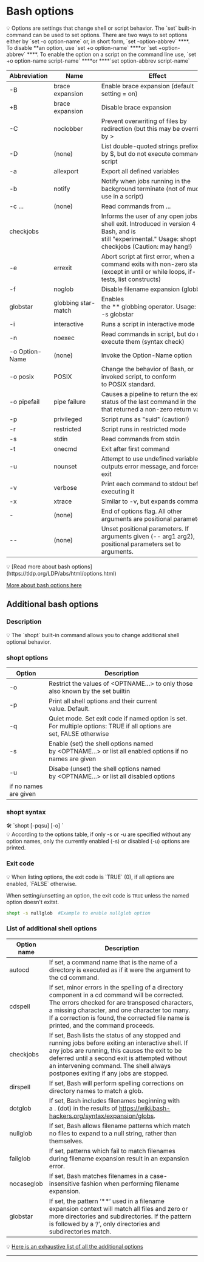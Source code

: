 # Bash options

<aside>
💡 Options are settings that change shell or script behavior. The `set` built-in command can be used to set options. There are two ways to set options  either by `set -o option-name` or, in short form, `set -option-abbrev` ****. To disable **an option, use `set +o option-name` ****or `set +option-abbrev` ****. To enable the option on a script on the command line use, `set +o option-name script-name`  ****or ****`set option-abbrev script-name`

</aside>

| Abbreviation | Name | Effect |
| --- | --- | --- |
| -B | brace expansion | Enable brace expansion (default setting = on) |
| +B | brace expansion | Disable brace expansion |
| -C | noclobber | Prevent overwriting of files by redirection (but this may  be overridden by >| ) |
| -D | (none) | List double-quoted strings prefixed by $, but do not execute commands in script |
| -a | allexport | Export all defined variables |
| -b | notify | Notify when jobs running in the background terminate (not of much use in a script) |
| -c … | (none) | Read commands from ... |
| checkjobs |  | Informs the user of any open jobs upon shell exit. Introduced in version 4 of Bash, and is still "experimental." Usage: shopt -s checkjobs (Caution: may hang!) |
| -e | errexit | Abort script at first error, when a command exits with non-zero status (except in until or while loops, if-tests, list constructs) |
| -f | noglob | Disable filename expansion (globbing) |
| globstar | globbing star-match | Enables the ** globbing operator. Usage: shopt -s globstar |
| -i | interactive | Runs a script in interactive mode |
| -n | noexec | Read commands in script, but do not execute them (syntax check) |
| -o Option-Name | (none) | Invoke the Option-Name option |
| -o posix | POSIX | Change the behavior of Bash, or invoked script, to conform to POSIX standard. |
| -o pipefail | pipe failure | Causes a pipeline to return the exit status of the last command in the pipe that returned a non-zero return value. |
| -p | privileged | Script runs as "suid" (caution!) |
| -r | restricted | Script runs in restricted mode |
| -s | stdin | Read commands from stdin |
| -t | onecmd | Exit after first command |
| -u | nounset | Attempt to use undefined variable outputs error message, and forces an exit |
| -v | verbose | Print each command to stdout before executing it |
| -x | xtrace | Similar to -v, but expands commands |
| - | (none) | End of options flag. All other arguments are positional parameters. |
| -- | (none) | Unset positional parameters. If arguments given (-- arg1 arg2), positional parameters set to arguments. |

<aside>
💡 [Read more about bash options](https://tldp.org/LDP/abs/html/options.html)

[More about bash options here](https://wiki.bash-hackers.org/commands/builtin/set)

</aside>

## Additional bash options

### Description

<aside>
💡 The `shopt` built-in command allows you to change additional shell optional behavior.

</aside>

### shopt options

| Option | Description |
| --- | --- |
| -o | Restrict the values of <OPTNAME…> to only those also known by the set builtin |
| -p | Print all shell options and their current value. Default. |
| -q | Quiet mode. Set exit code if named option is set. For multiple options: TRUE if all options are set, FALSE otherwise |
| -s | Enable (set) the shell options named by <OPTNAME…> or list all enabled options if no names are given |
| -u | Disabe (unset) the shell options named by <OPTNAME…> or list all disabled options 
if no names are given |

### shopt syntax

<aside>
🛠 `shopt [-pqsu] [-o] <OPTNAME...>`

</aside>

<aside>
💡 According to the options table, if only -s or -u are specified without any option names, only the currently enabled (-s) or disabled (-u) options are printed.

</aside>

### ****Exit code****

<aside>
💡 When listing options, the exit code is `TRUE` (0), if all options are enabled, `FALSE` otherwise.

When setting/unsetting an option, the exit code is `TRUE` unless the named option doesn't exitst.

</aside>

```bash
shopt -s nullglob  #Example to enable nullglob option
```

### ****List of additional shell options****

| Option name | Description |
| --- | --- |
| autocd | If set, a command name that is the name of a directory is executed as if it were the argument to the cd command. |
| cdspell | If set, minor errors in the spelling of a directory component in a cd command will be corrected. The errors checked for are transposed characters, a missing character, and one character too many. If a correction is found, the corrected file name is printed, and the command proceeds. |
| checkjobs | If set, Bash lists the status of any stopped and running jobs before exiting an interactive shell. If any jobs are running, this causes the exit to be deferred until a second exit is attempted without an intervening command. The shell always postpones exiting if any jobs are stopped. |
| dirspell | If set, Bash will perform spelling corrections on directory names to match a glob. |
| dotglob | If set, Bash includes filenames beginning with a . (dot) in the results of https://wiki.bash-hackers.org/syntax/expansion/globs. |
| nullglob | If set, Bash allows filename patterns which match no files to expand to a null string, rather than themselves. |
| failglob | If set, patterns which fail to match filenames during filename expansion result in an expansion error. |
| nocaseglob | If set, Bash matches filenames in a case-insensitive fashion when performing filename expansion. |
| globstar | If set, the pattern ‘**’ used in a filename expansion context will match all files and zero or more directories and subdirectories. If the pattern is followed by a ‘/’, only directories and subdirectories match. |

<aside>
  
💡 [Here is an exhaustive list of all the additional options](https://www.gnu.org/software/bash/manual/html_node/The-Shopt-Builtin.html)

</aside>

---
